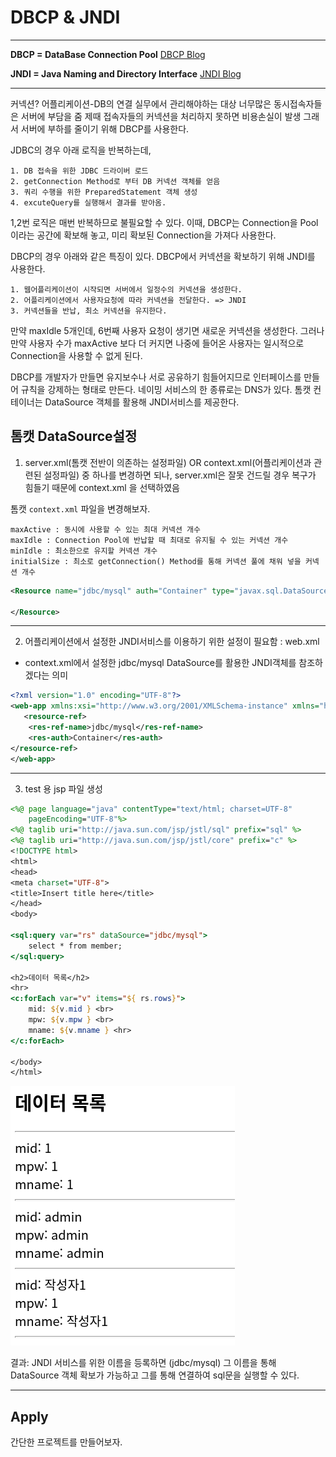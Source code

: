 # DBCP & JNDI 

***
**DBCP = DataBase Connection Pool**
[DBCP Blog](https://zzang9ha.tistory.com/376)

**JNDI = Java Naming and Directory Interface**
[JNDI Blog](https://go-coding.tistory.com/76)
***

커넥션?
    어플리케이션-DB의 연결
    실무에서 관리해야하는 대상
    너무많은 동시접속자들은 서버에 부담을 줌 
    제때 접속자들의 커넥션을 처리하지 못하면 비용손실이 발생
그래서 서버에 부하를 줄이기 위해 DBCP를 사용한다. 

JDBC의 경우 아래 로직을 반복하는데, 

```
1. DB 접속을 위한 JDBC 드라이버 로드
2. getConnection Method로 부터 DB 커넥션 객체를 얻음
3. 쿼리 수행을 위한 PreparedStatement 객체 생성
4. excuteQuery를 실행해서 결과를 받아옴.
```

1,2번 로직은 매번 반복하므로 불필요할 수 있다. 이때, DBCP는 Connection을 Pool이라는 공간에 확보해 놓고, 미리 확보된 Connection을 가져다 사용한다. 

DBCP의 경우 아래와 같은 특징이 있다. DBCP에서 커넥션을 확보하기 위해 JNDI를 사용한다. 

```
1. 웹어플리케이션이 시작되면 서버에서 일정수의 커넥션을 생성한다. 
2. 어플리케이션에서 사용자요청에 따라 커넥션을 전달한다. => JNDI
3. 커넥션들을 반납, 최소 커넥션을 유지한다. 
```

만약 maxIdle 5개인데, 6번째 사용자 요청이 생기면 새로운 커넥션을 생성한다. 그러나 만약 사용자 수가 maxActive 보다 더 커지면 나중에 들어온 사용자는 일시적으로 Connection을 사용할 수 없게 된다. 

DBCP를 개발자가 만들면 유지보수나 서로 공유하기 힘들어지므로 인터페이스를 만들어 규칙을 강제하는 형태로 만든다. 네이밍 서비스의 한 종류로는 DNS가 있다. 톰캣 컨테이너는 DataSource 객체를 활용해 JNDI서비스를 제공한다. 

## 톰캣 DataSource설정

1. server.xml(톰캣 전반이 의존하는 설정파일) OR context.xml(어플리케이션과 관련된 설정파일) 중 하나를 변경하면 되나, server.xml은 잘못 건드릴 경우 복구가 힘들기 때문에 context.xml 을 선택하였음 

톰캣 `context.xml` 파일을 변경해보자.

```
maxActive : 동시에 사용할 수 있는 최대 커넥션 개수
maxIdle : Connection Pool에 반납할 때 최대로 유지될 수 있는 커넥션 개수
minIdle : 최소한으로 유지할 커넥션 개수
initialSize : 최소로 getConnection() Method를 통해 커넥션 풀에 채워 넣을 커넥션 개수
```

```xml
<Resource name="jdbc/mysql" auth="Container" type="javax.sql.DataSource" driverClassName="com.mysql.cj.jdbc.Driver" url="jdbc:mysql://localhost:3306/mhj" username="mhj" password="0000" maxActive="10" maxIdle="5">
    
</Resource>
```
***

2. 어플리케이션에서 설정한 JNDI서비스를 이용하기 위한 설정이 필요함 : web.xml 
 - context.xml에서 설정한 jdbc/mysql DataSource를 활용한 JNDI객체를 참조하겠다는 의미 
```xml
<?xml version="1.0" encoding="UTF-8"?>
<web-app xmlns:xsi="http://www.w3.org/2001/XMLSchema-instance" xmlns="http://java.sun.com/xml/ns/javaee" xmlns:web="http://java.sun.com/xml/ns/javaee/web-app_2_5.xsd" xsi:schemaLocation="http://java.sun.com/xml/ns/javaee http://java.sun.com/xml/ns/javaee/web-app_3_0.xsd" id="WebApp_ID" version="3.0">
   <resource-ref>
	<res-ref-name>jdbc/mysql</res-ref-name>
	<res-auth>Container</res-auth>
</resource-ref>
</web-app>
```
***
3. test 용 jsp 파일 생성 
```jsp
<%@ page language="java" contentType="text/html; charset=UTF-8"
    pageEncoding="UTF-8"%>
<%@ taglib uri="http://java.sun.com/jsp/jstl/sql" prefix="sql" %>
<%@ taglib uri="http://java.sun.com/jsp/jstl/core" prefix="c" %>
<!DOCTYPE html>
<html>
<head>
<meta charset="UTF-8">
<title>Insert title here</title>
</head>
<body>

<sql:query var="rs" dataSource="jdbc/mysql">
	select * from member;
</sql:query>

<h2>데이터 목록</h2>
<hr>
<c:forEach var="v" items="${ rs.rows}">
	mid: ${v.mid } <br>
	mpw: ${v.mpw } <br>
	mname: ${v.mname } <hr>
</c:forEach>

</body>
</html>
```
![dbcp](./image/dbcpTest.png)

결과: JNDI 서비스를 위한 이름을 등록하면 (jdbc/mysql) 그 이름을 통해 DataSource 객체 확보가 가능하고 그를 통해 연결하여 sql문을 실행할 수 있다. 

***

## Apply 

간단한 프로젝트를 만들어보자. 



